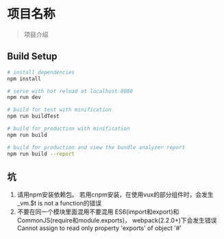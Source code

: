# 项目名称

> 项目介绍

## Build Setup

``` bash
# install dependencies
npm install

# serve with hot reload at localhost:8080
npm run dev

# build for test with minification
npm run buildTest

# build for production with minification
npm run build

# build for production and view the bundle analyzer report
npm run build --report
```

## 坑
1. 请用npm安装依赖包。
若用cnpm安装，在使用vux的部分组件时，会发生_vm.$t is not a function的错误
2. 不要在同一个模块里面混用不要混用 ES6(import和export)和 CommonJS(require和module.exports)，
webpack(2.2.0+)下会发生错误Cannot assign to read only property 'exports' of object '#<Object>'
